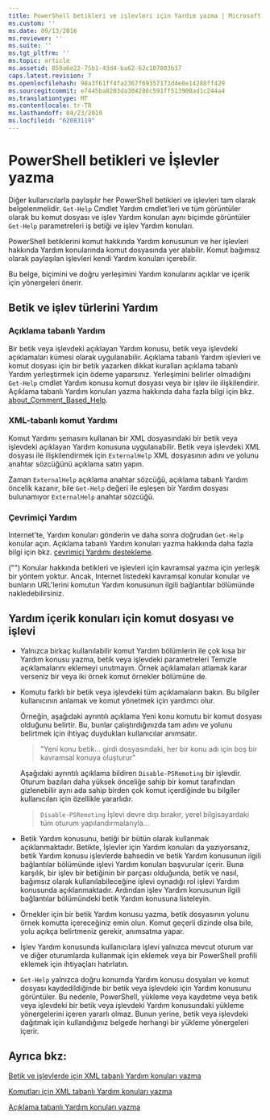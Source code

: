 ```yaml
---
title: PowerShell betikleri ve işlevleri için Yardım yazma | Microsoft Docs
ms.custom: ''
ms.date: 09/13/2016
ms.reviewer: ''
ms.suite: ''
ms.tgt_pltfrm: ''
ms.topic: article
ms.assetid: 859a6e22-75b1-43d4-ba62-62c107803b37
caps.latest.revision: 7
ms.openlocfilehash: 98a3f61ff4fa2367f69357173d4e8e14288ff429
ms.sourcegitcommit: e7445ba8203da304286c591ff513900ad1c244a4
ms.translationtype: MT
ms.contentlocale: tr-TR
ms.lasthandoff: 04/23/2019
ms.locfileid: "62083119"
---
```

# <a name="writing-help-for-powershell-scripts-and-functions"></a>PowerShell betikleri ve İşlevler yazma

Diğer kullanıcılarla paylaşılır her PowerShell betikleri ve işlevleri tam olarak belgelenmelidir.
`Get-Help` Cmdlet Yardım cmdlet'leri ve tüm görüntüler olarak bu komut dosyası ve işlev Yardım konuları aynı biçimde görüntüler `Get-Help` parametreleri iş betiği ve işlev Yardım konuları.

PowerShell betiklerini komut hakkında Yardım konusunun ve her işlevleri hakkında Yardım konularında komut dosyasında yer alabilir.
Komut bağımsız olarak paylaşılan işlevleri kendi Yardım konuları içerebilir.

Bu belge, biçimini ve doğru yerleşimini Yardım konularını açıklar ve içerik için yönergeleri önerir.

## <a name="types-of-script-and-function-help"></a>Betik ve işlev türlerini Yardım

### <a name="comment-based-help"></a>Açıklama tabanlı Yardım
Bir betik veya işlevdeki açıklayan Yardım konusu, betik veya işlevdeki açıklamaları kümesi olarak uygulanabilir.
Açıklama tabanlı Yardım işlevleri ve komut dosyası için bir betik yazarken dikkat kuralları açıklama tabanlı Yardım yerleştirmek için ödeme yaparsınız.
Yerleşimini belirler olmadığını `Get-Help` cmdlet Yardım konusu komut dosyası veya bir işlev ile ilişkilendirir.
Açıklama tabanlı Yardım konuları yazma hakkında daha fazla bilgi için bkz. [about_Comment_Based_Help](/powershell/module/microsoft.powershell.core/about/about_comment_based_help).

### <a name="xml-based-command-help"></a>XML-tabanlı komut Yardımı
Komut Yardımı şemasını kullanan bir XML dosyasındaki bir betik veya işlevdeki açıklayan Yardım konusuna uygulanabilir.
Betik veya işlevdeki XML dosyası ile ilişkilendirmek için `ExternalHelp` XML dosyasının adını ve yolunu anahtar sözcüğünü açıklama satırı yapın.

Zaman `ExternalHelp` açıklama anahtar sözcüğü, açıklama tabanlı Yardım öncelik kazanır, bile `Get-Help` değeri ile eşleşen bir Yardım dosyası bulunamıyor `ExternalHelp` anahtar sözcüğü.

### <a name="online-help"></a>Çevrimiçi Yardım
Internet'te, Yardım konuları gönderin ve daha sonra doğrudan `Get-Help` konular açın.
Açıklama tabanlı Yardım konuları yazma hakkında daha fazla bilgi için bkz. [çevrimiçi Yardımı destekleme](../module/supporting-online-help.md).

("") Konular hakkında betikleri ve işlevleri için kavramsal yazma için yerleşik bir yöntem yoktur.
Ancak, Internet listedeki kavramsal konular konular ve bunların URL'lerini komutun Yardım konusunun ilgili bağlantılar bölümünde nakledebilirsiniz.

## <a name="content-considerations-for-script-and-function-help"></a>Yardım içerik konuları için komut dosyası ve işlevi

- Yalnızca birkaç kullanılabilir komut Yardım bölümlerin ile çok kısa bir Yardım konusu yazma, betik veya işlevdeki parametreleri Temizle açıklamalarını eklemeyi unutmayın. Örnek açıklamaları atlamak karar verseniz bir veya iki örnek komut örnekler bölümüne de.

- Komutu farklı bir betik veya işlevdeki tüm açıklamaların bakın. Bu bilgiler kullanıcının anlamak ve komut yönetmek için yardımcı olur.

  Örneğin, aşağıdaki ayrıntılı açıklama Yeni konu komutu bir komut dosyası olduğunu belirtir. Bu, bunlar çalıştırdığınızda tam adını ve yolunu belirtmek için ihtiyaç duydukları kullanıcılar anımsatır.

  > "Yeni konu betik... girdi dosyasındaki, her bir konu adı için boş bir kavramsal konuya oluşturur"

  Aşağıdaki ayrıntılı açıklama bildiren `Disable-PSRemoting` bir işlevdir. Oturum bazıları daha yüksek önceliğe sahip bir komut tarafından gizlenebilir aynı ada sahip birden çok komut içerdiğinde bu bilgiler kullanıcıları için özellikle yararlıdır.

  > `Disable-PSRemoting` İşlevi devre dışı bırakır, yerel bilgisayardaki tüm oturum yapılandırmalarıyla...

- Betik Yardım konusunu, betiği bir bütün olarak kullanmak açıklanmaktadır. Betikte, İşlevler için Yardım konuları da yazıyorsanız, betik Yardım konusu işlevlerde bahsedin ve betik Yardım konusunun ilgili bağlantılar bölümünde işlevi Yardım konuları başvurular içerir. Buna karşılık, bir işlev bir betiğinin bir parçası olduğunda, betik ve nasıl, bağımsız olarak kullanılabileceğine işlevi oynadığı rol işlevi Yardım konusunda açıklanmaktadır. Ardından işlev Yardım konusunun ilgili bağlantılar bölümündeki betik Yardım konusuna listeleyin.

- Örnekler için bir betik Yardım konusu yazma, betik dosyasının yolunu örnek komutta içereceğiniz emin olun. Komut geçerli dizinde olsa bile, yolu açıkça belirtmeniz gerekir, anımsatma yapar.

- İşlev Yardım konusunda kullanıcılara işlevi yalnızca mevcut oturum var ve diğer oturumlarda kullanmak için eklemek veya bir PowerShell profili eklemek için ihtiyaçları hatırlatın.

- `Get-Help` yalnızca doğru konumda Yardım konusu dosyaları ve komut dosyası kaydedildiğinde bir betik veya işlevdeki için Yardım konusunu görüntüler. Bu nedenle, PowerShell, yükleme veya kaydetme veya betik veya işlevdeki bir betik veya işlevdeki Yardım konusundaki yükleme yönergelerini içeren yararlı olmaz. Bunun yerine, betik veya işlevdeki dağıtmak için kullandığınız belgede herhangi bir yükleme yönergeleri içerir.

## <a name="see-also"></a>Ayrıca bkz:

 [Betik ve işlevlerde için XML tabanlı Yardım konuları yazma](./writing-xml-based-help-topics-for-scripts-and-functions.md)

 [Komutları için XML tabanlı Yardım konuları yazma](./writing-xml-based-help-topics-for-commands.md)

 [Açıklama tabanlı Yardım konuları yazma](./writing-comment-based-help-topics.md)
